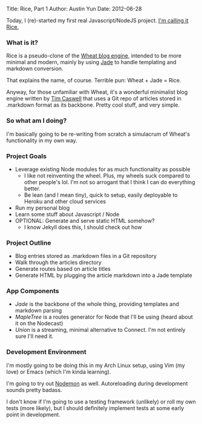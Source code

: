 Title: Rice, Part 1
Author: Austin Yun
Date: 2012-06-28

Today, I (re)-started my first real Javascript/NodeJS project. [I'm calling it Rice.](http://github.com/austinyun/rice)

### What is it?

Rice is a pseudo-clone of the [Wheat blog engine](http://github.com/creationix/wheat), intended to be more minimal and modern, mainly by using [Jade](http://github.com/visionmedia/jade) to handle templating and markdown conversion.

That explains the name, of course. Terrible pun: Wheat + Jade = Rice.

Anyway, for those unfamiliar with Wheat, it's a wonderful minimalist blog engine written by [Tim Caswell](http://howtonode.org) that uses a Git repo of articles stored in .markdown format as its backbone. Pretty cool stuff, and very simple.

### So what am I doing?

I'm basically going to be re-writing from scratch a simulacrum of Wheat's functionality in my own way.

### Project Goals

* Leverage existing Node modules for as much functionality as possible
  * I like not reinventing the wheel. Plus, my wheels suck compared to other people's lol. I'm not so arrogant that I think I can do everything better.
  * Be lean (and I mean tiny), quick to setup, easily deployable to Heroku and other cloud services
* Run my personal blog
* Learn some stuff about Javascript / Node
* OPTIONAL: Generate and serve static HTML somehow?
  * I know Jekyll does this, I should check out how

### Project Outline

* Blog entries stored as .markdown files in a Git repository
* Walk through the articles directory
* Generate routes based on article titles
* Generate HTML by plugging the article markdown into a Jade template

### App Components

* *Jade* is the backbone of the whole thing, providing templates and markdown parsing
* *MapleTree* is a routes generator for Node that I'll be using (heard about it on the Nodecast)
* *Union* is a streaming, minimal alternative to Connect. I'm not entirely sure I'll need it.

### Development Environment

I'm mostly going to be doing this in my Arch Linux setup, using Vim (my love) or Emacs (which I'm kinda learning).

I'm going to try out [Nodemon](http://github.com/remy/nodemon) as well. Autoreloading during development sounds pretty badass.

I don't know if I'm going to use a testing framework (unlikely) or roll my own tests (more likely), but I should definitely implement tests at some early point in development.
